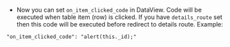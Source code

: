 - Now you can set `on_item_clicked_code` in DataView. Code will be executed when table item (row) is clicked. If you have `details_route` set then this code will be executed before redirect to details route.
Example:
```
"on_item_clicked_code": "alert(this._id);"
```
